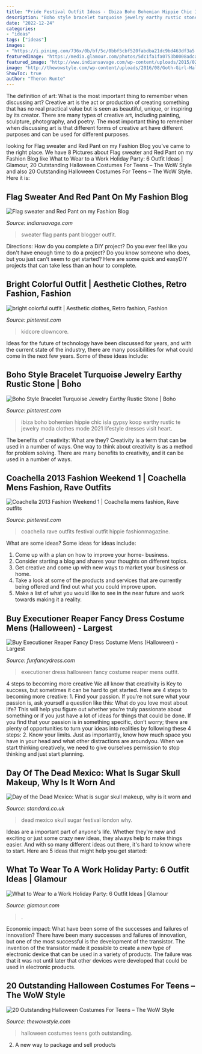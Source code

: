 ```yaml
---
title: "Pride Festival Outfit Ideas - Ibiza Boho Bohemian Hippie Chic Isla Gypsy Koop Earthy Rustic Te Jewelry Moda Clothes Mode 2021 Lifestyle Dresses Visit Heart"
description: "Boho style bracelet turquoise jewelry earthy rustic stone"
date: "2022-12-24"
categories:
- "ideas"
tags: ["ideas"]
images:
- "https://i.pinimg.com/736x/0b/bf/5c/0bbf5cbf520fabdba21dc9bd463df3a5.jpg"
featuredImage: "https://media.glamour.com/photos/5dc1fa1fa0753b0008adca8a/master/pass/GettyImages-1179826441.jpg"
featured_image: "http://www.indiansavage.com/wp-content/uploads/2015/02/Fashion-blogger-Fashion-blog-Maggie-Dallospedale-fashion-diary-fashion-outfit-Fashion-Blogger-question-Red-pants-Flag-sweater-5.jpg"
image: "http://thewowstyle.com/wp-content/uploads/2016/08/Goth-Girl-Halloween-Costumes-For-Teens.jpg"
ShowToc: true
author: "Theron Runte"
---
```



The definition of art: What is the most important thing to remember when discussing art?
Creative art is the act or production of creating something that has no real practical value but is seen as beautiful, unique, or inspiring by its creator. There are many types of creative art, including painting, sculpture, photography, and poetry. The most important thing to remember when discussing art is that different forms of creative art have different purposes and can be used for different purposes.

	

		
looking for Flag sweater and Red Pant on my Fashion Blog you've came to the right place. We have 8 Pictures about Flag sweater and Red Pant on my Fashion Blog like What to Wear to a Work Holiday Party: 6 Outfit Ideas | Glamour, 20 Outstanding Halloween Costumes For Teens – The WoW Style and also 20 Outstanding Halloween Costumes For Teens – The WoW Style. Here it is:
		
    
## Flag Sweater And Red Pant On My Fashion Blog

<img loading=lazy src="http://www.indiansavage.com/wp-content/uploads/2015/02/Fashion-blogger-Fashion-blog-Maggie-Dallospedale-fashion-diary-fashion-outfit-Fashion-Blogger-question-Red-pants-Flag-sweater-5.jpg" onerror="this.onerror=null;this.src='https://tse4.mm.bing.net/th?id=OIP.7OWWFI0UtRTSvjA_jPr2ZQHaLH&amp;pid=15.1';" alt="Flag sweater and Red Pant on my Fashion Blog">

_Source: indiansavage.com_

>sweater flag pants pant blogger outfit. 

	

Directions: How do you complete a DIY project?
Do you ever feel like you don't have enough time to do a project? Do you know someone who does, but you just can't seem to get started? Here are some quick and easyDIY projects that can take less than an hour to complete.

    
## Bright Colorful Outfit | Aesthetic Clothes, Retro Fashion, Fashion

<img loading=lazy src="https://i.pinimg.com/736x/b2/6d/8c/b26d8c88c9f1aa721fa86a888a0aefb4.jpg" onerror="this.onerror=null;this.src='https://tse1.mm.bing.net/th?id=OIP.bQ2vPU9KQyHFVEySvkDpdQHaM3&amp;pid=15.1';" alt="bright colorful outfit | Aesthetic clothes, Retro fashion, Fashion">

_Source: pinterest.com_

>kidcore clowncore. 

	

Ideas for the future of technology have been discussed for years, and with the current state of the industry, there are many possibilities for what could come in the next few years. Some of these ideas include: 

    
## Boho Style Bracelet Turquoise Jewelry Earthy Rustic Stone | Boho

<img loading=lazy src="https://i.pinimg.com/736x/0b/bf/5c/0bbf5cbf520fabdba21dc9bd463df3a5.jpg" onerror="this.onerror=null;this.src='https://tse3.mm.bing.net/th?id=OIP.g3YoBtBzyViuuSVmlEUfcwHaLD&amp;pid=15.1';" alt="Boho Style Bracelet Turquoise Jewelry Earthy Rustic Stone | Boho">

_Source: pinterest.com_

>ibiza boho bohemian hippie chic isla gypsy koop earthy rustic te jewelry moda clothes mode 2021 lifestyle dresses visit heart. 

	

The benefits of creativity: What are they?
Creativity is a term that can be used in a number of ways. One way to think about creativity is as a method for problem solving. There are many benefits to creativity, and it can be used in a number of ways.

    
## Coachella 2013 Fashion Weekend 1 | Coachella Mens Fashion, Rave Outfits

<img loading=lazy src="https://i.pinimg.com/736x/d2/75/66/d27566aa58069c42e507fa694bc594ce--hippie-music-weird-vintage.jpg" onerror="this.onerror=null;this.src='https://tse2.mm.bing.net/th?id=OIP.0Kdsu4V5G48Cs17hSXVNcgHaLH&amp;pid=15.1';" alt="Coachella 2013 Fashion Weekend 1 | Coachella mens fashion, Rave outfits">

_Source: pinterest.com_

>coachella rave outfits festival outfit hippie fashionmagazine. 

	

What are some ideas?
Some ideas for ideas include:
1. Come up with a plan on how to improve your home- business. 
2. Consider starting a blog and shares your thoughts on different topics. 
3. Get creative and come up with new ways to market your business or home. 
4. Take a look at some of the products and services that are currently being offered and find out what you could improve upon. 
5. Make a list of what you would like to see in the near future and work towards making it a reality. 

    
## Buy Executioner Reaper Fancy Dress Costume Mens (Halloween) - Largest

<img loading=lazy src="https://www.funfancydress.com/media/catalog/product/cache/1/image/1200x/040ec09b1e35df139433887a97daa66f/S/A/SANC_7379_b.jpg" onerror="this.onerror=null;this.src='https://tse3.mm.bing.net/th?id=OIP.ibQOw5CISK0BDEm4mPA-7QHaMS&amp;pid=15.1';" alt="Buy Executioner Reaper Fancy Dress Costume Mens (Halloween) - Largest">

_Source: funfancydress.com_

>executioner dress halloween fancy costume reaper mens outfit. 

	

4 steps to becoming more creative
We all know that creativity is Key to success, but sometimes it can be hard to get started. Here are 4 steps to becoming more creative: 1. Find your passion. If you’re not sure what your passion is, ask yourself a question like this: What do you love most about life? This will help you figure out whether you’re truly passionate about something or if you just have a lot of ideas for things that could be done. If you find that your passion is in something specific, don’t worry; there are plenty of opportunities to turn your ideas into realities by following these 4 steps: 
2. Know your limits. Just as importantly, know how much space you have in your head and what other distractions are aroundyou. When we start thinking creatively, we need to give ourselves permission to stop thinking and just start planning.

    
## Day Of The Dead Mexico: What Is Sugar Skull Makeup, Why Is It Worn And

<img loading=lazy src="https://static.standard.co.uk/s3fs-public/thumbnails/image/2018/10/30/14/1-day-of-the-dead-493.jpg" onerror="this.onerror=null;this.src='https://tse4.mm.bing.net/th?id=OIP.ISUwmosMIHfIvihOOLeTLwHaEp&amp;pid=15.1';" alt="Day of the Dead Mexico: What is sugar skull makeup, why is it worn and">

_Source: standard.co.uk_

>dead mexico skull sugar festival london why. 

	

Ideas are a important part of anyone's life. Whether they're new and exciting or just some crazy new ideas, they always help to make things easier. And with so many different ideas out there, it's hard to know where to start. Here are 5 ideas that might help you get started: 

    
## What To Wear To A Work Holiday Party: 6 Outfit Ideas | Glamour

<img loading=lazy src="https://media.glamour.com/photos/5dc1fa1fa0753b0008adca8a/master/pass/GettyImages-1179826441.jpg" onerror="this.onerror=null;this.src='https://tse4.mm.bing.net/th?id=OIP.Dyyr3kP85rZv4o0cpy0d8gHaLH&amp;pid=15.1';" alt="What to Wear to a Work Holiday Party: 6 Outfit Ideas | Glamour">

_Source: glamour.com_

>. 

	

Economic impact: What have been some of the successes and failures of innovation?
There have been many successes and failures of innovation, but one of the most successful is the development of the transistor. The invention of the transistor made it possible to create a new type of electronic device that can be used in a variety of products. The failure was that it was not until later that other devices were developed that could be used in electronic products.

    
## 20 Outstanding Halloween Costumes For Teens – The WoW Style

<img loading=lazy src="http://thewowstyle.com/wp-content/uploads/2016/08/Goth-Girl-Halloween-Costumes-For-Teens.jpg" onerror="this.onerror=null;this.src='https://tse1.mm.bing.net/th?id=OIP.BU-euv__oWkr3qCufz6_ZwHaJ4&amp;pid=15.1';" alt="20 Outstanding Halloween Costumes For Teens – The WoW Style">

_Source: thewowstyle.com_

>halloween costumes teens goth outstanding. 

	

2. A new way to package and sell products

